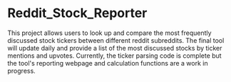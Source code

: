 # Reddit_Stock_Reporter
This project allows users to look up and compare the most frequently discussed stock tickers between different reddit subreddits. The final tool will update daily and provide a list of the most discussed stocks by ticker mentions and upvotes. Currently, the ticker parsing code is complete but the tool's reporting webpage and calculation functions are a work in progress.
